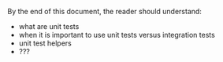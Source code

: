 By the end of this document, the reader should understand:

* what are unit tests
* when it is important to use unit tests versus integration tests
* unit test helpers
* ???
